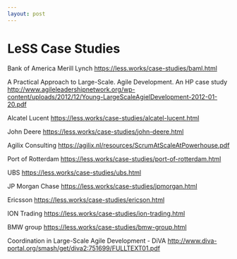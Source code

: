 ```yaml
---
layout: post
---
```


LeSS Case Studies
=================

Bank of America Merill Lynch
https://less.works/case-studies/baml.html
 
A Practical Approach to Large-Scale. Agile Development. An HP case study
http://www.agileleadershipnetwork.org/wp-content/uploads/2012/12/Young-LargeScaleAgielDevelopment-2012-01-20.pdf
 
Alcatel Lucent
https://less.works/case-studies/alcatel-lucent.html
 
John Deere
https://less.works/case-studies/john-deere.html
 
Agilix Consulting
https://agilix.nl/resources/ScrumAtScaleAtPowerhouse.pdf
 
Port of Rotterdam
https://less.works/case-studies/port-of-rotterdam.html
 
UBS
https://less.works/case-studies/ubs.html
 
JP Morgan Chase
https://less.works/case-studies/jpmorgan.html
 
Ericsson
https://less.works/case-studies/ericson.html
 
ION Trading
https://less.works/case-studies/ion-trading.html
 
BMW group
https://less.works/case-studies/bmw-group.html
 
Coordination in Large-Scale Agile Development - DiVA
http://www.diva-portal.org/smash/get/diva2:751699/FULLTEXT01.pdf
